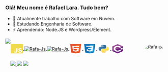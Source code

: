 ### Olá! Meu nome é Rafael Lara. Tudo bem?


- 🔭 Atualmente trabalho com Software em Nuvem.
- 🌱 Estudando Engenharia de Software.
- ⚡ Aprendendo: Node.JS e Wordpress/Element.



<div align="center">
  <a href="https://github.com/faellm">
  <img align ="left" height="180em" src="https://github-readme-stats.vercel.app/api?username=faellm&show_icons=true&theme=dark&include_all_commits=true&count_private=true"/>
</div>
  
  <div style="display: inline_block"><br>
  <img align="center" alt="Rafa-Js" height="30" width="40" src="https://raw.githubusercontent.com/devicons/devicon/master/icons/javascript/javascript-plain.svg">
  <img align="center" alt="Rafa-Js" height="30" width="40" src= "https://cdn.jsdelivr.net/gh/devicons/devicon/icons/nodejs/nodejs-original-wordmark.svg">
  <img align="center" alt="Rafa-Js" height="30" width="40" src= "https://cdn.jsdelivr.net/gh/devicons/devicon/icons/amazonwebservices/amazonwebservices-original.svg" />
  <img align="center" alt="Rafa-HTML" height="30" width="40" src="https://raw.githubusercontent.com/devicons/devicon/master/icons/html5/html5-original.svg">
  <img align="center" alt="Rafa-CSS" height="30" width="40" src="https://raw.githubusercontent.com/devicons/devicon/master/icons/css3/css3-original.svg">
  <img align="center" alt="Rafa-Python" height="30" width="40" src="https://raw.githubusercontent.com/devicons/devicon/master/icons/python/python-original.svg">
  <img align="center" alt="Rafa-Csharp" height="30" width="40" src="https://raw.githubusercontent.com/devicons/devicon/master/icons/csharp/csharp-original.svg">
     <img align="right" alt="Rafa-pic" height="150" style="border-radius:50px;" src="https://giphy.com/gifs/mario-snes-super-QW9Oe9EY1o2zE649Cc/fullscreen">
</div>
  
 ###
  ###
  
  <div> 
  <a href="https://api.whatsapp.com/send?phone=5541999557262&text=Ol%C3%A1%2C%20vim%20atrav%C3%A9s%20do%20seu%20perfil%20do%20Github.%20Tudo%20bem%3F target="_blank"><img src="https://img.shields.io/badge/WhatsApp-25D366?style=for-the-badge&logo=whatsapp&logoColor=white>"</a>
  <a href="https://www.instagram.com/fael_lm" target="_blank"><img src="https://img.shields.io/badge/-Instagram-%23E4405F?style=for-the-badge&logo=instagram&logoColor=white" target="_blank"></a>
  <a href="https://www.linkedin.com/in/rafael-lara-martins-668402157/" target="_blank"><img src="https://img.shields.io/badge/-LinkedIn-%230077B5?style=for-the-badge&logo=linkedin&logoColor=white" target="_blank"></a> 
 
 
</div>
